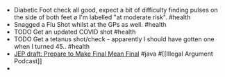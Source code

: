 - Diabetic Foot check all good, expect a bit of difficulty finding pulses on the side of both feet ø I'm labelled "at moderate risk". #health
- Snagged a Flu Shot whilst at the GPs as well. #health
- TODO Get an updated COVID shot #health
- TODO Get a tetanus shot/check - apparently I should have gotten one when I turned 45.. #health
- [JEP draft: Prepare to Make Final Mean Final](https://openjdk.org/jeps/8349536) #java #[[Illegal Argument Podcast]]
-